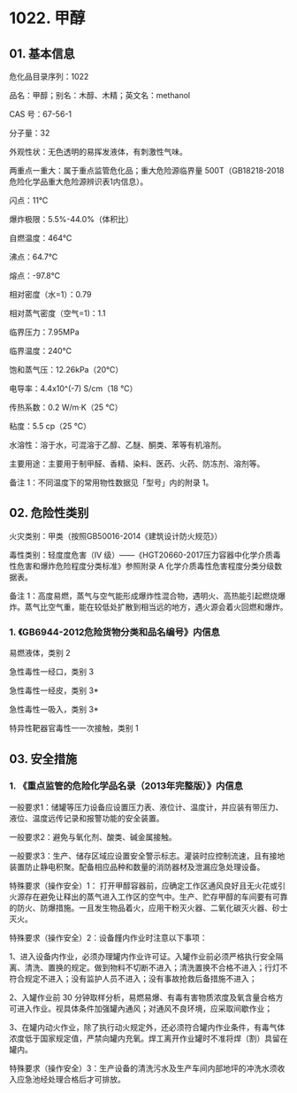 # 1022. 甲醇

## 01. 基本信息

危化品目录序列：1022

品名：甲醇；别名：木醇、木精；英文名：methanol

CAS 号：67-56-1

分子量：32

外观性状：无色透明的易挥发液体，有刺激性气味。

两重点一重大：属于重点监管危化品；重大危险源临界量 500T（GB18218-2018危险化学品重大危险源辨识表1内信息）。

闪点：11℃

爆炸极限：5.5%-44.0%（体积比）

自燃温度：464℃

沸点：64.7℃

熔点：-97.8℃

相对密度（水=1）：0.79

相对蒸气密度（空气=1)：1.1

临界压力：7.95MPa

临界温度：240℃

饱和蒸气压：12.26kPa（20℃）

电导率：4.4x10^(-7) S/cm（18 ℃）

传热系数：0.2 W/m·K（25 ℃）

粘度：5.5 cp（25 ℃）

水溶性：溶于水，可混溶于乙醇、乙醚、酮类、苯等有机溶剂。

主要用途：主要用于制甲醛、香精、染料、医药、火药、防冻剂、溶剂等。

备注 1：不同温度下的常用物性数据见「型号」内的附录 1。

## 02. 危险性类别

火灾类别：甲类（按照GB50016-2014《建筑设计防火规范》）

毒性类别：轻度度危害（IV 级）——《HGT20660-2017压力容器中化学介质毒性危害和爆炸危险程度分类标准》参照附录 A 化学介质毒性危害程度分类分级数据表。

备注 1：高度易燃，蒸气与空气能形成爆炸性混合物，遇明火、高热能引起燃烧爆炸。蒸气比空气重，能在较低处扩散到相当远的地方，遇火源会着火回燃和爆炸。

### 1. 《GB6944-2012危险货物分类和品名编号》内信息

易燃液体，类别 2 

急性毒性一经口，类别 3 

急性毒性一经皮，类别 3* 

急性毒性一吸入，类别 3*

特异性靶器官毒性一一次接触，类别 1

## 03. 安全措施

### 1. 《重点监管的危险化学品名录（2013年完整版）》内信息

一般要求1：储罐等压力设备应设置压力表、液位计、温度计，并应装有带压力、液位、温度远传记录和报警功能的安全装置。

一般要求2：避免与氧化剂、酸类、碱金属接触。

一般要求3：生产、储存区域应设置安全警示标志。灌装时应控制流速，且有接地装置防止静电积聚。配备相应品种和数量的消防器材及泄漏应急处理设备。

特殊要求（操作安全）1： 打开甲醇容器前，应确定工作区通风良好且无火花或引火源存在避免让释出的蒸气进入工作区的空气中。生产、贮存甲醇的车间要有可靠的防火、防爆措施。一且发生物品着火，应用干粉灭火器、二氧化碳灭火器、砂士灭火。

特殊要求（操作安全）2：设备饉内作业时注意以下事项：

1、进入设备内作业，必须办理罐内作业许可证。入罐作业前必须严格执行安全隔离、清洗、置换的规定。做到物料不切断不进入；清洗置换不合格不进入；行灯不符合规定不进入；没有监护人员不进入；没有事故抢救后备措施不进入；

2、入罐作业前 30 分钟取样分析，易燃易爆、有毒有害物质浓度及氧含量合格方可进入作业。视具体条件加强罐內通风；对通风不良环境，应采取间歇作业；

3、在罐内动火作业，除了执行动火规定外，还必须符合罐内作业条件，有毒气体浓度低于国家规定值，严禁向罐内充氧。焊工离开作业罐时不准将焊（割）具留在罐内。

特殊要求（操作安全）3：生产设备的清洗污水及生产车间内部地坪的冲洗水须收入应急池经处理合格后才可排放。
